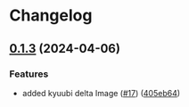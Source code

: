 # Changelog

## [0.1.3](https://github.com/chgl/util-images/compare/kyuubi-delta-v0.1.2...kyuubi-delta-v0.1.3) (2024-04-06)


### Features

* added kyuubi delta Image ([#17](https://github.com/chgl/util-images/issues/17)) ([405eb64](https://github.com/chgl/util-images/commit/405eb643981e6a5b21eda312464b6500dd846377))
